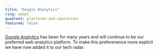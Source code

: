```yaml
---
title: "Google Analytics"
ring: adopt
quadrant: platforms-and-operations
featured: false
---
```


[Google Analytics](https://analytics.google.com/) has been for many years and will continue to be our preferred web analytics platform. To make this preferenence more explicit we have now added it to our tech radar.

